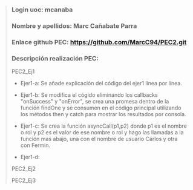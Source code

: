 >### Login uoc: mcanaba
>
>### Nombre y apellidos: Marc Cañabate Parra
>
>### Enlace github PEC: https://github.com/MarcC94/PEC2.git
>
>### Descripción realización PEC:
>
> PEC2_Ej1
>
> - Ejer1-a: Se añade explicación del código del ejer1 línea por línea.
>
> - Ejer1-b: Se modifica el cógido eliminando los callbacks "onSuccess" y "onError", se crea una promesa
 dentro de la función findOne y se consumen en el código principal utilizando los métodos then y catch
 para mostrar los resultados por consola.
>
> - Ejer1-c: Se crea la función asyncCall(p1,p2) donde p1 es el nombre o rol y p2 es el valor de ese nombre o rol y hago las llamadas a la función mas abajo, una con el nombre de usuario Carlos y otra con Fermin. 
>
> - Ejer1-d: 
>
> PEC2_Ej2 
>
> PEC2_Ej3
>

